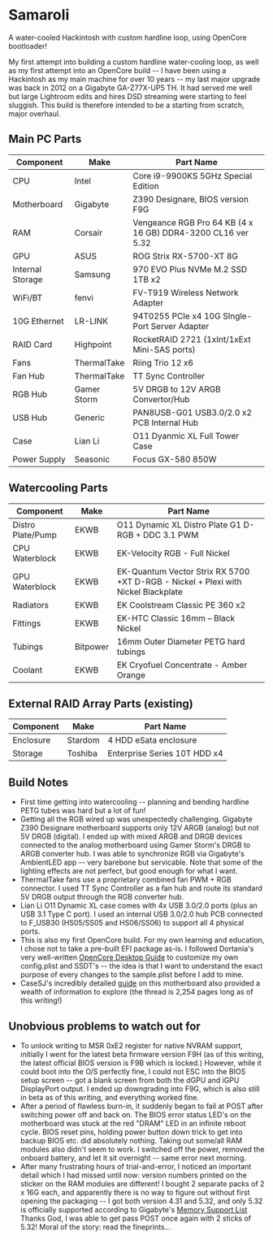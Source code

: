 # Samaroli
A water-cooled Hackintosh with custom hardline loop, using OpenCore bootloader! 

My first attempt into building a custom hardline water-cooling loop, as well as my first attempt into an OpenCore build -- I have been using a Hackintosh as my main machine for over 10 years -- my last major upgrade was back in 2012 on a Gigabyte GA-Z77X-UP5 TH. It had served me well but large Lightroom edits and hires DSD streaming were starting to feel sluggish. This build is therefore intended to be a starting from scratch, major overhaul.

## Main PC Parts

|Component|Make|Part Name|
|---|---|---|
|CPU|Intel|Core i9-9900KS 5GHz Special Edition|
|Motherboard|Gigabyte|Z390 Designare, BIOS version F9G|
|RAM|Corsair|Vengeance RGB Pro 64 KB (4 x 16 GB) DDR4-3200 CL16 ver 5.32|
|GPU|ASUS|ROG Strix RX-5700-XT 8G|
|Internal Storage|Samsung|970 EVO Plus NVMe M.2 SSD 1TB x2|
|WiFi/BT|fenvi|FV-T919 Wireless Network Adapter|
|10G Ethernet|LR-LINK|94T0255 PCIe x4 10G SIngle-Port Server Adapter|
|RAID Card|Highpoint|RocketRAID 2721 (1xInt/1xExt Mini-SAS ports)|
|Fans|ThermalTake|Riing Trio 12 x6|
|Fan Hub|ThermalTake|TT Sync Controller|
|RGB Hub|Gamer Storm|5V DRGB to 12V ARGB Convertor/Hub|
|USB Hub|Generic|PAN8USB-G01 USB3.0/2.0 x2 PCB Internal Hub|
|Case|Lian Li|O11 Dyanmic XL Full Tower Case|
|Power Supply|Seasonic|Focus GX-580 850W|

## Watercooling Parts

|Component|Make|Part Name|
|---|---|---|
|Distro Plate/Pump|EKWB|O11 Dynamic XL Distro Plate G1 D-RGB + DDC 3.1 PWM|
|CPU Waterblock|EKWB|EK-Velocity RGB - Full Nickel|
|GPU Waterblock|EKWB|EK-Quantum Vector Strix RX 5700 +XT D-RGB - Nickel + Plexi with Nickel Blackplate|
|Radiators|EKWB|EK Coolstream Classic PE 360 x2|
|Fittings|EKWB|EK-HTC Classic 16mm – Black Nickel|
|Tubings|Bitpower|16mm Outer Diameter PETG hard tubings|
|Coolant|EKWB|EK Cryofuel Concentrate - Amber Orange|

## External RAID Array Parts (existing)

|Component|Make|Part Name|
|---|---|---|
|Enclosure|Stardom|4 HDD eSata enclosure|
|Storage|Toshiba|Enterprise Series 10T HDD x4|

## Build Notes
- First time getting into watercooling -- planning and bending hardline PETG tubes was hard but a lot of fun!
- Getting all the RGB wired up was unexpectedly challenging. Gigabyte Z390 Designare motherboard supports only 12V ARGB (analog) but not 5V DRGB (digital). I ended up with mixed ARGB and DRGB devices connected to the analog motherboard using Gamer Storm's DRGB to ARGB converter hub. I was able to synchronize RGB via Gigabyte's AmbientLED app -- very barebone but servicable. Note that some of the lighting effects are not perfect, but good enough for what I want.
- ThermalTake fans use a proprietary combined fan PWM + RGB connector. I used TT Sync Controller as a fan hub and route its standard 5V DRGB output through the RGB converter hub.
- Lian Li O11 Dynamic XL case comes with 4x USB 3.0/2.0 ports (plus an USB 3.1 Type C port). I used an internal USB 3.0/2.0 hub PCB connected to F_USB30 (HS05/SS05 and HS06/SS06) to support all 4 physical ports.
- This is also my first OpenCore build. For my own learning and education, I chose not to take a pre-built EFI package as-is. I followed Dortania's very well-written [OpenCore Desktop Guide](https://dortania.github.io/OpenCore-Desktop-Guide/) to customize my own config.plist and SSDT's -- the idea is that I want to understand the exact purpose of every changes to the sample.plist before I add to mine.
- CaseSJ's incredibly detailed [guide](https://www.tonymacx86.com/threads/success-gigabyte-designare-z390-thunderbolt-3-i7-9700k-amd-rx-580.267551/) on this motherboard also provided a wealth of information to explore (the thread is 2,254 pages long as of this writing!)

## Unobvious problems to watch out for
- To unlock writing to MSR 0xE2 register for native NVRAM support, initially I went for the latest beta firmware version F9H (as of this writing, the latest official BIOS version is F9B which is locked.)  However, while it could boot into the O/S perfectly fine, I could not ESC into the BIOS setup screen -- got a blank screen from both the dGPU and iGPU DisplayPort output. I ended up downgrading into F9G, which is also still in beta as of this writing, and everything worked fine.
- After a period of flawless burn-in, it suddenly began to fail at POST after switching power off and back on. The BIOS error status LED's on the motherboard was stuck at the red "DRAM" LED in an infinite reboot cycle. BIOS reset pins, holding power button down trick to get into backup BIOS etc. did absolutely nothing. Taking out some/all RAM modules also didn't seem to work. I switched off the power, removed the onboard battery, and let it sit overnight -- same error next morning.
- After many frustrating hours of trial-and-error, I noticed an important detail which I had missed until now: version numbers printed on the sticker on the RAM modules are different! I bought 2 separate packs of 2 x 16G each, and apparently there is no way to figure out without first opening the packaging -- I got both version 4.31 and 5.32, and only 5.32 is officially supported according to Gigabyte's [Memory Support List](https://download.gigabyte.com/FileList/Memory/mb_memory_z390-designare_200103.pdf) Thanks God, I was able to get pass POST once again with 2 sticks of 5.32! Moral of the story: read the fineprints...
